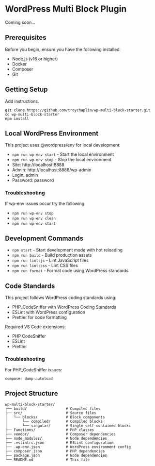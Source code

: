 # WordPress Multi Block Plugin

Coming soon...

## Prerequisites

Before you begin, ensure you have the following installed:

-   Node.js (v16 or higher)
-   Docker
-   Composer
-   Git

## Getting Setup

Add instructions.

```
git clone https://github.com/troychaplin/wp-multi-block-starter.git
cd wp-multi-block-starter
npm install
```

## Local WordPress Environment

This project uses @wordpress/env for local development:

-   `npm run wp-env start` - Start the local environment
-   `npm run wp-env stop` - Stop the local environment
-   Site: http://localhost:8888
-   Admin: http://localhost:8888/wp-admin
-   Login: admin
-   Password: password

### Troubleshooting

If wp-env issues occur try the following:

-   `npm run wp-env stop`
-   `npm run wp-env clean`
-   `npm run wp-env start`

## Development Commands

-   `npm start` - Start development mode with hot reloading
-   `npm run build` - Build production assets
-   `npm run lint:js` - Lint JavaScript files
-   `npm run lint:css` - Lint CSS files
-   `npm run format` - Format code using WordPress standards

## Code Standards

This project follows WordPress coding standards using:

-   PHP_CodeSniffer with WordPress Coding Standards
-   ESLint with WordPress configuration
-   Prettier for code formatting

Required VS Code extensions:

-   PHP CodeSniffer
-   ESLint
-   Prettier

### Troubleshooting

For PHP_CodeSniffer issues:

```
composer dump-autoload
```

## Project Structure

```
wp-multi-block-starter/
├── build/                  # Compiled files
├── src/                    # Source files
│   └── blocks/             # Block components
│       └── compiled/       # Compiled blocks
│       └── singular/       # Single self-contained blocks
├── Functions/              # PHP classes
├── vendor/                 # Composer dependencies
├── node_modules/           # Node dependencies
├── .eslintrc.json          # ESLint configuration
├── .wp-env.json            # WordPress environment config
├── composer.json           # PHP dependencies
├── package.json            # Node dependencies
└── README.md               # This file
```

